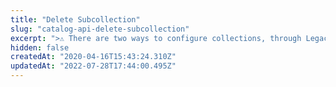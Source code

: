 ```yaml
---
title: "Delete Subcollection"
slug: "catalog-api-delete-subcollection"
excerpt: ">⚠️ There are two ways to configure collections, through Legacy CMS Portal or using the Beta Collection module. This endpoint is compatible with [collections configured through the Legacy CMS Portal](https://help.vtex.com/en/tutorial/adding-collections-cms--2YBy6P6X0NFRpkD2ZBxF6L).\n\nDeletes a previously created Subcollection, which is a [Group](https://help.vtex.com/en/tutorial/adding-collections-cms--2YBy6P6X0NFRpkD2ZBxF6L#group-types) within a  Collection."
hidden: false
createdAt: "2020-04-16T15:43:24.310Z"
updatedAt: "2022-07-28T17:44:00.495Z"
---
```

